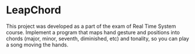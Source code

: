 # LeapChord

This project was developed as a part of the exam of Real Time System course.
Implement a program that maps hand gesture and positions into chords (major, minor, seventh, diminished, etc) and tonality, 
so you can play a song moving the hands.

